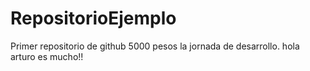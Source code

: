 # RepositorioEjemplo
Primer repositorio de github
5000 pesos la jornada de desarrollo.
hola arturo es mucho!!
